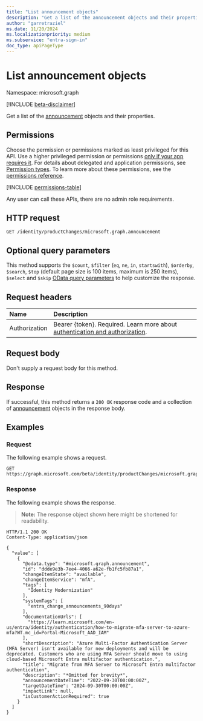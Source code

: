 ```yaml
---
title: "List announcement objects"
description: "Get a list of the announcement objects and their properties."
author: "garretraziel"
ms.date: 11/20/2024
ms.localizationpriority: medium
ms.subservice: "entra-sign-in"
doc_type: apiPageType
---
```


# List announcement objects

Namespace: microsoft.graph

[!INCLUDE [beta-disclaimer](../../includes/beta-disclaimer.md)]

Get a list of the [announcement](../resources/announcement.md) objects and their properties.

## Permissions

Choose the permission or permissions marked as least privileged for this API. Use a higher privileged permission or permissions [only if your app requires it](/graph/permissions-overview#best-practices-for-using-microsoft-graph-permissions). For details about delegated and application permissions, see [Permission types](/graph/permissions-overview#permission-types). To learn more about these permissions, see the [permissions reference](/graph/permissions-reference).

<!-- {
  "blockType": "permissions",
  "name": "announcement-list-permissions"
}
-->
[!INCLUDE [permissions-table](../includes/permissions/announcement-list-permissions.md)]

Any user can call these APIs, there are no admin role requirements.

## HTTP request

<!-- {
  "blockType": "ignored"
}
-->
``` http
GET /identity/productChanges/microsoft.graph.announcement
```

## Optional query parameters

This method supports the `$count`, `$filter` (`eq`, `ne`, `in`, `startswith`), `$orderby`, `$search`, `$top` (default page size is 100 items, maximum is 250 items), `$select` and `$skip` [OData query parameters](/graph/query-parameters) to help customize the response.

## Request headers

|Name|Description|
|:---|:---|
|Authorization|Bearer {token}. Required. Learn more about [authentication and authorization](/graph/auth/auth-concepts).|

## Request body

Don't supply a request body for this method.

## Response

If successful, this method returns a `200 OK` response code and a collection of [announcement](../resources/announcement.md) objects in the response body.

## Examples

### Request

The following example shows a request.
<!-- {
  "blockType": "request",
  "name": "list_announcement"
}
-->
``` http
GET https://graph.microsoft.com/beta/identity/productChanges/microsoft.graph.announcement
```

### Response

The following example shows the response.
>**Note:** The response object shown here might be shortened for readability.
<!-- {
  "blockType": "response",
  "truncated": true,
  "@odata.type": "microsoft.graph.announcement"
}
-->
``` http
HTTP/1.1 200 OK
Content-Type: application/json

{
  "value": [
    {
      "@odata.type": "#microsoft.graph.announcement",
      "id": "ddde9e3b-7ee4-4066-a62e-fb1fc5fb87a1",
      "changeItemState": "available",
      "changeItemService": "mfA",
      "tags": [
        "Identity Modernization"
      ],
      "systemTags": [
        "entra_change_announcements_90days"
      ],
      "documentationUrls": [
        "https://learn.microsoft.com/en-us/entra/identity/authentication/how-to-migrate-mfa-server-to-azure-mfa?WT.mc_id=Portal-Microsoft_AAD_IAM"
      ],
      "shortDescription": "Azure Multi-Factor Authentication Server (MFA Server) isn't available for new deployments and will be deprecated. Customers who are using MFA Server should move to using cloud-based Microsoft Entra multifactor authentication.",
      "title": "Migrate from MFA Server to Microsoft Entra multifactor authentication",
      "description": "*Omitted for brevity*",
      "announcementDateTime": "2022-09-30T00:00:00Z",
      "targetDateTime": "2024-09-30T00:00:00Z",
      "impactLink": null,
      "isCustomerActionRequired": true
    }
  ]
}
```

